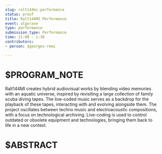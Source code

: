 ```yaml
---
slug: ralt144mi-performance
status: proof
title: Ralt144MI Performance
event: algorave
type: performance
submission_type: Performance
time: 21:00 - 1:30
contributors:
- person: $georges-remi

---
```


# $PROGRAM_NOTE

Ralt144MI creates hybrid audiovisual works by blending video memories with an
aquatic universe, inspired by revisiting a large collection of family scuba diving
tapes. The live-coded music serves as a backdrop for the playback of these tapes,
interacting with and evolving alongside them.
The project oscillates between techno music and electroacoustic compositions,
with a focus on technological archiving. Live-coding is used to control outdated
or obsolete equipment and technologies, bringing them back to life in a new
context.

# $ABSTRACT



